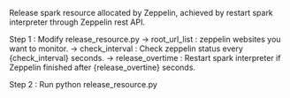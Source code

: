 Release spark resource allocated by Zeppelin, achieved by restart spark interpreter through Zeppelin rest API.

Step 1 : Modify release_resource.py
-> root_url_list : zeppelin websites you want to monitor.
-> check_interval : Check zeppelin status every {check_interval} seconds.
-> release_overtime : Restart spark interpreter if Zeppelin finished after {release_overtine} seconds.

Step 2 :
Run python release_resource.py
